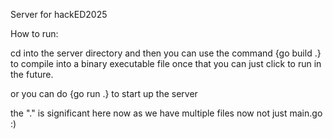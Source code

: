 Server for hackED2025

How to run:

cd into the server directory and then you can use the command {go build .}
to compile into a binary executable file once that you can just click to run in the future.

or you can do {go run .}
to start up the server

the "." is significant here now as we have multiple files now not just main.go :)
